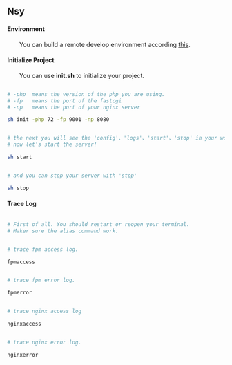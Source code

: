 ## Nsy

#### Environment  

&ensp;&ensp;&ensp;&ensp;You can build a remote develop environment according [this](https://github.com/NMSAzulX/Nsy/projects/2).  


#### Initialize Project  


&ensp;&ensp;&ensp;&ensp;You can use **init.sh** to initialize your project.

```bash

# -php  means the version of the php you are using.
# -fp   means the port of the fastcgi
# -np   means the port of your nginx server

sh init -php 72 -fp 9001 -np 8080


# the next you will see the 'config'、'logs'、'start'、'stop' in your workspace.
# now let's start the server!

sh start


# and you can stop your server with 'stop'

sh stop

```  


#### Trace Log  

```bash

# First of all. You should restart or reopen your terminal.  
# Maker sure the alias command work.


# trace fpm access log.

fpmaccess


# trace fpm error log.

fpmerror


# trace nginx access log

nginxaccess


# trace nginx error log.

nginxerror

```


